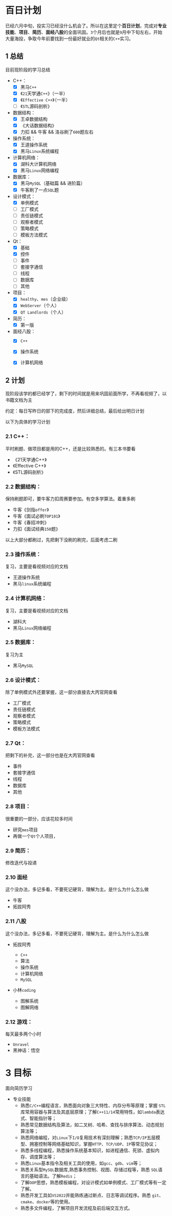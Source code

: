 # 百日计划
已经六月中旬，投实习已经没什么机会了。所以在这里定个**百日计划**，完成对**专业技能**、**项目**、**简历**、**面经八股**的全面巩固。`3`个月后也就是`9`月中下旬左右，开始大量海投，争取今年前要找到一份最好就业的`Qt`相关的`C++`实习。

## 1 总结

目前现阶段的学习总结
- C++：
    - [x] 黑马`C++`
    - [x] 《`21`天学通`C++`》（一半）
    - [x] 《`Effective C++`》（一半）
    - [ ] 《`STL`源码剖析》

- 数据结构：
    - [x] 王卓数据结构
    - [x] 《大话数据结构》
    - [x] 力扣 && 牛客 && 洛谷刷了`600`题左右

- 操作系统：
    - [x] 王道操作系统
    - [x] 黑马`Linux`系统编程

- 计算机网络：
    - [x] 湖科大计算机网络
    - [x] 黑马`Linux`网络编程

- 数据库：
    - [x] 黑马`MySQL`（基础篇 && 进阶篇）
    - [x] 牛客刷了一点`SQL`题

- 设计模式：
    - [x] 单例模式
    - [ ] 工厂模式
    - [ ] 责任链模式
    - [ ] 观察者模式
    - [ ] 策略模式
    - [ ] 模板方法模式
  
- Qt：
    - [x] 基础
    - [x] 控件
    - [ ] 事件
    - [ ] 套接字通信
    - [ ] 线程
    - [ ] 数据库
    - [ ] 其他

- 项目：
    - [x] `healthy`、`mes`（企业级）
    - [x] `WebServer`（个人）
    - [x] `QT Landlords`（个人）

- 简历：
    - [x] 第一版

- 面经八股：
    - [x] `C++`
    - [x] 操作系统
    - [x] 计算机网络 
    


## 2 计划

现阶段该学的都已经学了，剩下的时间就是用来巩固前面所学，不再看视频了，以书籍文档为主



约定：每日写昨日的部下的完成度，然后详细总结，最后给出明日计划



以下为具体的学习计划

### 2.1 C++：
平时刷题、做项目都是用的C++，还是比较熟悉的。有三本书要看
 - 《21天学通C++》
 - 《Effective C++》
 - 《STL源码剖析》

### 2.2 数据结构：
保持刷题即可，要牛客力扣周赛要参加。有空多学算法。着重多刷
 - 牛客《剑指`offer`》
 - 牛客《面试必刷`TOP101`》
 - 牛客《春招冲刺》
 - 力扣《面试经典`150`题》

以上大部分都刷过，先把剩下没刷的刷完，后面考虑二刷

### 2.3 操作系统：
复习，主要是看视频对应的文档
 - 王道操作系统
 - 黑马`linux`系统编程

### 2.4 计算机网络：
复习，主要是看视频对应的文档
 - 湖科大
 - 黑马`Linux`网络编程

### 2.5 数据库：
复习为主
 - 黑马`MySQL`

### 2.6 设计模式：
除了单例模式外还要掌握，这一部分直接去大丙官网查看
 - 工厂模式
 - 责任链模式
 - 观察者模式
 - 策略模式
 - 模板方法模式

### 2.7 Qt：
把剩下的补完，这一部分也是在大丙官网查看
 - 事件
 - 套接字通信
 - 线程
 - 数据库
 - 其他

### 2.8 项目：
很重要的一部分，应该花较多时间
 - 研究`mes`项目
 - 再做一个`Qt`个人项目，

### 2.9 简历：
修改迭代与投递

### 2.10 面经
这个没办法，多记多看，不要死记硬背，理解为主。是什么为什么怎么做

 - 牛客
 - 拓拔阿秀

### 2.11 八股
这个没办法，多记多看，不要死记硬背，理解为主。是什么为什么怎么做

 - 拓拔阿秀
    - `C++`
    - 算法
    - 操作系统
    - 计算机网络
    - `MySQL`

 - 小林`coding`
     - 图解系统
     - 图解网络

### 2.12 游戏：
每天最多两个小时
- `Unravel`
- 黑神话：悟空

# 3 目标

面向简历学习

- 专业技能
    - 熟悉`C/C++`编程语言，熟悉面向对象三大特性、内存分布等原理；掌握 `STL`库常用容器与算法及其底层原理；了解`C++11/14`常用特性，如`lambda`表达式、智能指针等；
    - 熟悉常见数据结构及算法，如二叉树、哈希、查找与排序算法、动态规划算法等；
    - 熟悉网络编程，对`Linux`下`I/O`复用技术有深刻理解；熟悉`TCP/IP`五层模型、拥塞控制等网络基础知识，掌握`HTTP`、`TCP/UDP`、`IP`等常见协议；
    - 熟悉多线程编程，熟悉操作系统基本知识，如进程通信、死锁、虚拟内存、调度算法等；
    - 熟悉`Linux`基本指令及相关工具的使用，如`gcc`、`gdb`、`vim`等；
    - 熟悉关系型`MySQL`数据库,熟悉事务控制、视图、存储过程等，熟悉 `SQL`语言的基础语法。了解`Redis`；
    - 了解`OOP`思想，熟悉模板编程，对设计模式如单例模式、工厂模式等有一定了解。
    - 熟悉开发工具如`VS2022`并能熟练通过断点、日志等调试程序。熟悉 `git`、`cmake`、`docker`等的使用。
    - 熟悉多文件编程，了解项目开发流程及前后端交互方式。
